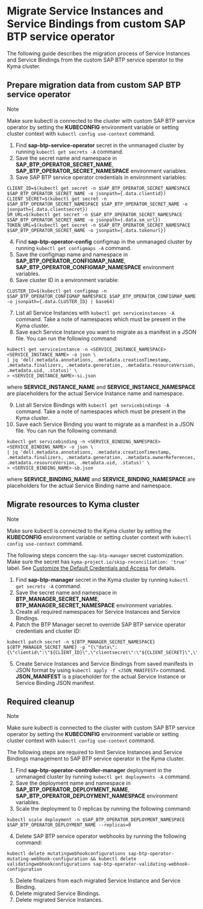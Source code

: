# Migrate Service Instances and Service Bindings from custom SAP BTP service operator
The following guide describes the migration process of Service Instances and Service Bindings from the custom SAP BTP service operator to the Kyma cluster.

## Prepare migration data from custom SAP BTP service operator
> [!NOTE] 
> Make sure kubectl is connected to the cluster with custom SAP BTP service operator by setting the **KUBECONFIG** environment variable or setting cluster context with `kubectl config use-context` command.

1. Find **sap-btp-service-operator** secret in the unmanaged cluster by running `kubectl get secrets -A` command.
2. Save the secret name and namespace in **SAP_BTP_OPERATOR_SECRET_NAME**, **SAP_BTP_OPERATOR_SECRET_NAMESPACE** environment variables.
3. Save SAP BTP service operator credentials in environment variables:
```
CLIENT_ID=$(kubectl get secret -n $SAP_BTP_OPERATOR_SECRET_NAMESPACE $SAP_BTP_OPERATOR_SECRET_NAME -o jsonpath={.data.clientid})
CLIENT_SECRET=$(kubectl get secret -n $SAP_BTP_OPERATOR_SECRET_NAMESPACE $SAP_BTP_OPERATOR_SECRET_NAME -o jsonpath={.data.clientsecret})
SM_URL=$(kubectl get secret -n $SAP_BTP_OPERATOR_SECRET_NAMESPACE $SAP_BTP_OPERATOR_SECRET_NAME -o jsonpath={.data.sm_url})
TOKEN_URL=$(kubectl get secret -n $SAP_BTP_OPERATOR_SECRET_NAMESPACE $SAP_BTP_OPERATOR_SECRET_NAME -o jsonpath={.data.tokenurl})
```
4. Find **sap-btp-operator-config** configmap in the unmanaged cluster by running `kubectl get configmaps -A` command.
5. Save the configmap name and namespace in **SAP_BTP_OPERATOR_CONFIGMAP_NAME**, **SAP_BTP_OPERATOR_CONFIGMAP_NAMESPACE** environment variables.
6. Save cluster ID in a environment variable:
```
CLUSTER_ID=$(kubectl get configmap -n $SAP_BTP_OPERATOR_CONFIGMAP_NAMESPACE $SAP_BTP_OPERATOR_CONFIGMAP_NAME -o jsonpath={.data.CLUSTER_ID} | base64)
```
7. List all Service Instances with `kubectl get serviceinstances -A` command. Take a note of namespaces which must be present in the Kyma cluster.
8. Save each Service Instance you want to migrate as a manifest in a JSON file. You can run the following command:
```
kubectl get serviceinstance -n <SERVICE_INSTANCE_NAMESPACE> <SERVICE_INSTANCE_NAME> -o json \
| jq 'del(.metadata.annotations, .metadata.creationTimestamp, .metadata.finalizers, .metadata.generation, .metadata.resourceVersion, .metadata.uid, .status)' \
> <SERVICE_INSTANCE_NAME>-si.json
```
where **SERVICE_INSTANCE_NAME** and **SERVICE_INSTANCE_NAMESPACE** are placeholders for the actual Service Instance name and namespace.

9. List all Service Bindings with `kubectl get servicebindings -A` command. Take a note of namespaces which must be present in the Kyma cluster.
10. Save each Service Binding you want to migrate as a manifest in a JSON file. You can run the following command:
```
kubectl get servicebinding -n <SERVICE_BINDING_NAMESPACE> <SERVICE_BINDING_NAME> -o json \
| jq 'del(.metadata.annotations, .metadata.creationTimestamp, .metadata.finalizers, .metadata.generation, .metadata.ownerReferences, .metadata.resourceVersion, .metadata.uid, .status)' \
> <SERVICE_BINDING_NAME>-sb.json
```
where **SERVICE_BINDING_NAME** and **SERVICE_BINDING_NAMESPACE** are placeholders for the actual Service Binding name and namespace.

## Migrate resources to Kyma cluster
> [!NOTE] 
> Make sure kubectl is connected to the Kyma cluster by setting the **KUBECONFIG** environment variable or setting cluster context with `kubectl config use-context` command.

The following steps concern the `sap-btp-manager` secret customization. Make sure the secret has `kyma-project.io/skip-reconciliation: 'true'` label. See [Customize the Default Credentials and Access](03-11-customize_secret.md) for details.

1. Find **sap-btp-manager** secret in the Kyma cluster by running `kubectl get secrets -A` command.
2. Save the secret name and namespace in **BTP_MANAGER_SECRET_NAME**, **BTP_MANAGER_SECRET_NAMESPACE** environment variables.
3. Create all required namespaces for Service Instances and Service Bindings.
4. Patch the BTP Manager secret to override SAP BTP service operator credentials and cluster ID:
```
kubectl patch secret -n ${BTP_MANAGER_SECRET_NAMESPACE} ${BTP_MANAGER_SECRET_NAME} -p "{\"data\":{\"clientid\":\"${CLIENT_ID}\",\"clientsecret\":\"${CLIENT_SECRET}\",\"sm_url\":\"${SM_URL}\",\"tokenurl\":\"${TOKEN_URL}\",\"cluster_id\":\"${CLUSTER_ID}\"}}"
```
5. Create Service Instances and Service Bindings from saved manifests in JSON format by using `kubectl apply -f <JSON_MANIFEST>` command. **JSON_MANIFEST** is a placeholder for the actual Service Instance or Service Binding JSON manifest.

## Required cleanup 
> [!NOTE] 
> Make sure kubectl is connected to the cluster with custom SAP BTP service operator by setting the **KUBECONFIG** environment variable or setting cluster context with `kubectl config use-context` command.

The following steps are required to limit Service Instances and Service Bindings management to SAP BTP service operator in the Kyma cluster.

1. Find **sap-btp-operator-controller-manager** deployment in the unmanaged cluster by running `kubectl get deployments -A` command.
2. Save the deployment name and namespace in **SAP_BTP_OPERATOR_DEPLOYMENT_NAME**, **SAP_BTP_OPERATOR_DEPLOYMENT_NAMESPACE** environment variables.
3. Scale the deployment to 0 replicas by running the following command: 
```
kubectl scale deployment -n $SAP_BTP_OPERATOR_DEPLOYMENT_NAMESPACE $SAP_BTP_OPERATOR_DEPLOYMENT_NAME --replicas=0
```
4. Delete SAP BTP service operator webhooks by running the following command:
```
kubectl delete mutatingwebhookconfigurations sap-btp-operator-mutating-webhook-configuration && kubectl delete validatingwebhookconfigurations sap-btp-operator-validating-webhook-configuration
```
5. Delete finalizers from each migrated Service Instance and Service Binding.
6. Delete migrated Service Bindings.
7. Delete migrated Service Instances.